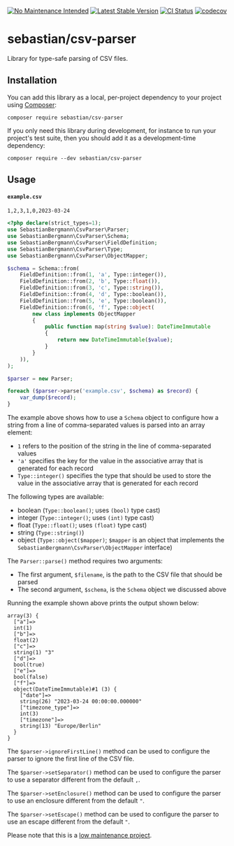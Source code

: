 [![No Maintenance Intended](https://unmaintained.tech/badge.svg)](https://unmaintained.tech/)
[![Latest Stable Version](https://poser.pugx.org/sebastian/csv-parser/v)](https://packagist.org/packages/sebastian/csv-parser)
[![CI Status](https://github.com/sebastianbergmann/csv-parser/workflows/CI/badge.svg)](https://github.com/sebastianbergmann/csv-parser/actions)
[![codecov](https://codecov.io/gh/sebastianbergmann/csv-parser/branch/main/graph/badge.svg)](https://codecov.io/gh/sebastianbergmann/csv-parser)

# sebastian/csv-parser

Library for type-safe parsing of CSV files.

## Installation

You can add this library as a local, per-project dependency to your project using [Composer](https://getcomposer.org/):

```
composer require sebastian/csv-parser
```

If you only need this library during development, for instance to run your project's test suite, then you should add it as a development-time dependency:

```
composer require --dev sebastian/csv-parser
```

## Usage

#### `example.csv`

```csv
1,2,3,1,0,2023-03-24
```

```php
<?php declare(strict_types=1);
use SebastianBergmann\CsvParser\Parser;
use SebastianBergmann\CsvParser\Schema;
use SebastianBergmann\CsvParser\FieldDefinition;
use SebastianBergmann\CsvParser\Type;
use SebastianBergmann\CsvParser\ObjectMapper;

$schema = Schema::from(
    FieldDefinition::from(1, 'a', Type::integer()),
    FieldDefinition::from(2, 'b', Type::float()),
    FieldDefinition::from(3, 'c', Type::string()),
    FieldDefinition::from(4, 'd', Type::boolean()),
    FieldDefinition::from(5, 'e', Type::boolean()),
    FieldDefinition::from(6, 'f', Type::object(
        new class implements ObjectMapper
        {
            public function map(string $value): DateTimeImmutable
            {
                return new DateTimeImmutable($value);
            }
        }
    )),
);

$parser = new Parser;

foreach ($parser->parse('example.csv', $schema) as $record) {
    var_dump($record);
}
```

The example above shows how to use a `Schema` object to configure how a string from a line of comma-separated values is parsed into an array element:

* `1` refers to the position of the string in the line of comma-separated values
* `'a'` specifies the key for the value in the associative array that is generated for each record
* `Type::integer()` specifies the type that should be used to store the value in the associative array that is generated for each record

The following types are available:

* boolean (`Type::boolean()`; uses `(bool)` type cast)
* integer (`Type::integer()`; uses `(int)` type cast)
* float (`Type::float()`; uses `(float)` type cast)
* string (`Type::string()`)
* object (`Type::object($mapper)`; `$mapper` is an object that implements the `SebastianBergmann\CsvParser\ObjectMapper` interface)

The `Parser::parse()` method requires two arguments:

* The first argument, `$filename`, is the path to the CSV file that should be parsed
* The second argument, `$schema`, is the `Schema` object we discussed above

Running the example shown above prints the output shown below:

```
array(3) {
  ["a"]=>
  int(1)
  ["b"]=>
  float(2)
  ["c"]=>
  string(1) "3"
  ["d"]=>
  bool(true)
  ["e"]=>
  bool(false)
  ["f"]=>
  object(DateTimeImmutable)#1 (3) {
    ["date"]=>
    string(26) "2023-03-24 00:00:00.000000"
    ["timezone_type"]=>
    int(3)
    ["timezone"]=>
    string(13) "Europe/Berlin"
  }
}
```

The `$parser->ignoreFirstLine()` method can be used to configure the parser to ignore the first line of the CSV file.

The `$parser->setSeparator()` method can be used to configure the parser to use a separator different from the default `,`.

The `$parser->setEnclosure()` method can be used to configure the parser to use an enclosure different from the default `"`.

The `$parser->setEscape()` method can be used to configure the parser to use an escape different from the default `"`.

Please note that this is a [low maintenance project](https://github.com/sebastianbergmann/csv-parser/blob/main/.github/CONTRIBUTING.md#low-maintenance-project).

